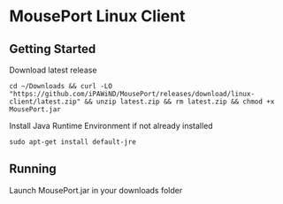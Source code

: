 # MousePort Linux Client

## Getting Started

Download latest release

```
cd ~/Downloads && curl -LO "https://github.com/iPAWiND/MousePort/releases/download/linux-client/latest.zip" && unzip latest.zip && rm latest.zip && chmod +x MousePort.jar
```

Install Java Runtime Environment if not already installed

```
sudo apt-get install default-jre
```

## Running

Launch MousePort.jar in your downloads folder
